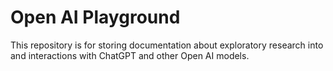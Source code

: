 # Open AI Playground

This repository is for storing documentation about exploratory research into and interactions with ChatGPT and other Open AI models.
